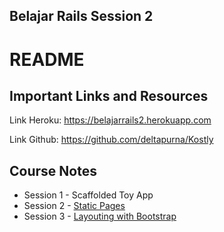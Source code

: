 ## Belajar Rails Session 2
# README

## Important Links and Resources
Link Heroku:
<https://belajarrails2.herokuapp.com>

Link Github:
<https://github.com/deltapurna/Kostly>

## Course Notes
- Session 1 - Scaffolded Toy App
- Session 2 - [Static Pages](https://github.com/deltapurna/Kostly/blob/master/notes/session2.md)
- Session 3 - [Layouting with Bootstrap](https://github.com/deltapurna/Kostly/blob/master/notes/session3.md)
